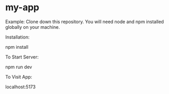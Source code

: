 # my-app
Example:
Clone down this repository. You will need node and npm installed globally on your machine.

Installation:

npm install

To Start Server:

npm run dev

To Visit App:

localhost:5173
